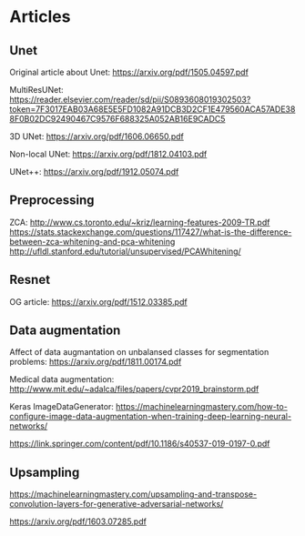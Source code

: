 # Articles

## Unet
Original article about Unet: https://arxiv.org/pdf/1505.04597.pdf

MultiResUNet: https://reader.elsevier.com/reader/sd/pii/S0893608019302503?token=7F3017EAB03A68E5E5FD1082A91DCB3D2CF1E479560ACA57ADE388F0B02DC92490467C9576F688325A052AB16E9CADC5

3D UNet: https://arxiv.org/pdf/1606.06650.pdf

Non-local UNet: https://arxiv.org/pdf/1812.04103.pdf

UNet++: https://arxiv.org/pdf/1912.05074.pdf
## Preprocessing
ZCA: 
http://www.cs.toronto.edu/~kriz/learning-features-2009-TR.pdf
https://stats.stackexchange.com/questions/117427/what-is-the-difference-between-zca-whitening-and-pca-whitening
http://ufldl.stanford.edu/tutorial/unsupervised/PCAWhitening/

## Resnet

OG article: https://arxiv.org/pdf/1512.03385.pdf

## Data augmentation
Affect of data augmantation on unbalansed classes for segmentation problems: https://arxiv.org/pdf/1811.00174.pdf

Medical data augmentation: http://www.mit.edu/~adalca/files/papers/cvpr2019_brainstorm.pdf

Keras ImageDataGenerator: https://machinelearningmastery.com/how-to-configure-image-data-augmentation-when-training-deep-learning-neural-networks/

https://link.springer.com/content/pdf/10.1186/s40537-019-0197-0.pdf

## Upsampling
https://machinelearningmastery.com/upsampling-and-transpose-convolution-layers-for-generative-adversarial-networks/

https://arxiv.org/pdf/1603.07285.pdf

